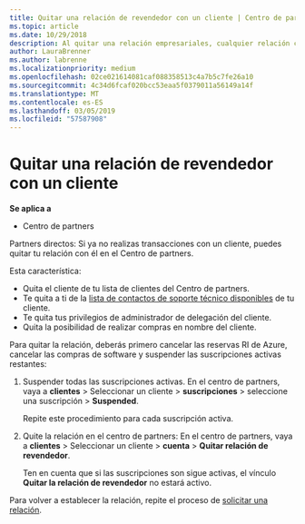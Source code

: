 ```yaml
---
title: Quitar una relación de revendedor con un cliente | Centro de partners
ms.topic: article
ms.date: 10/29/2018
description: Al quitar una relación empresariales, cualquier relación cerrada de negocio desaparecerá de la vista en el Centro de partners.
author: LauraBrenner
ms.author: labrenne
ms.localizationpriority: medium
ms.openlocfilehash: 02ce021614081caf088358513c4a7b5c7fe26a10
ms.sourcegitcommit: 4c34d6fcaf020bcc53eaa5f0379011a56149a14f
ms.translationtype: MT
ms.contentlocale: es-ES
ms.lasthandoff: 03/05/2019
ms.locfileid: "57587908"
---
```

# <a name="remove-a-reseller-relationship-with-a-customer"></a>Quitar una relación de revendedor con un cliente

**Se aplica a**

-   Centro de partners

Partners directos: Si ya no realizas transacciones con un cliente, puedes quitar tu relación con él en el Centro de partners. 

Esta característica:
*  Quita el cliente de tu lista de clientes del Centro de partners.
*  Te quita a ti de la [lista de contactos de soporte técnico disponibles](assign-support-contacts.md) de tu cliente.
*  Te quita tus privilegios de administrador de delegación del cliente.
*  Quita la posibilidad de realizar compras en nombre del cliente.

Para quitar la relación, deberás primero cancelar las reservas RI de Azure, cancelar las compras de software y suspender las suscripciones activas restantes:
1. Suspender todas las suscripciones activas. En el centro de partners, vaya a **clientes** > Seleccionar un cliente > **suscripciones** > seleccione una suscripción > **Suspended**. 

   Repite este procedimiento para cada suscripción activa.

2. Quite la relación en el centro de partners: En el centro de partners, vaya a **clientes** > Seleccionar un cliente > **cuenta** > **Quitar relación de revendedor**.

   Ten en cuenta que si las suscripciones son sigue activas, el vínculo **Quitar la relación de revendedor** no estará activo. 

Para volver a establecer la relación, repite el proceso de [solicitar una relación](request-a-relationship-with-a-customer.md).
